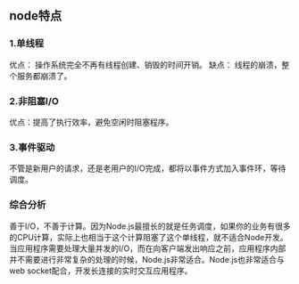 ## node特点

### 1.单线程

优点： 操作系统完全不再有线程创建、销毁的时间开销。
缺点： 线程的崩溃，整个服务都崩溃了。

### 2.非阻塞I/O

优点：提高了执行效率，避免空闲时阻塞程序。

### 3.事件驱动

不管是新用户的请求，还是老用户的I/O完成，都将以事件方式加入事件环，等待调度。


### 综合分析
善于I/O，不善于计算。因为Node.js最擅长的就是任务调度，如果你的业务有很多的CPU计算，实际上也相当于这个计算阻塞了这个单线程，就不适合Node开发。
当应用程序需要处理大量并发的I/O，而在向客户端发出响应之前，应用程序内部并不需要进行非常复杂的处理的时候，Node.js非常适合。Node.js也非常适合与web socket配合，开发长连接的实时交互应用程序。

